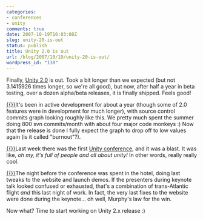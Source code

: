 ```yaml
---
categories:
- conferences
- unity
comments: true
date: 2007-10-19T10:03:08Z
slug: unity-20-is-out
status: publish
title: Unity 2.0 is out
url: /blog/2007/10/19/unity-20-is-out/
wordpress_id: "138"
---
```


Finally, [Unity 2.0](http://unity3d.com/unity/whats-new/unity-2.0) is out. Took a bit longer than we expected (but not 3.1415926 times longer, so we're all good), but now, after half a year in beta testing, over a dozen alpha/beta releases, it is finally shipped. Feels good!

[{{<imgleft src="http://aras-p.info/blog/wp-content/uploads/2007/10/svngraph.thumbnail.png" title="svn commits over time">}}](http://aras-p.info/blog/wp-content/uploads/2007/10/svngraph.png)It's been in active development for about a year (though some of 2.0 features were in development for much longer), with source control commits graph looking roughly like this. We pretty much spent the summer doing 800 svn commits/month with about four major code monkeys :) Now that the release is done I fully expect the graph to drop off to low values again (is it called "burnout"?).

[{{<imgright src="http://aras-p.info/blog/wp-content/uploads/2007/10/goldengate.thumbnail.jpg" title="'San Francisco!'">}}](http://aras-p.info/blog/wp-content/uploads/2007/10/goldengate.jpg)Last week there was the first [Unity conference](http://unity3d.com/unite/), and it was a blast. It was like, _oh my, it's full of people and all about unity!_ In other words, really really cool.

[{{<imgleft src="http://aras-p.info/blog/wp-content/uploads/2007/10/willitlaunch.thumbnail.jpg" title="Will it launch? It has to!">}}](http://aras-p.info/blog/wp-content/uploads/2007/10/willitlaunch.jpg)The night before the conference was spent in the hotel, doing last tweaks to the website and launch demos. If the presenters during keynote talk looked confused or exhausted, that's a combination of trans-Atlantic flight _and_ this last night of work. In fact, the very last fixes to the website were done during the keynote... oh well, Murphy's law for the win.

Now what? Time to start working on Unity 2.x release :)
